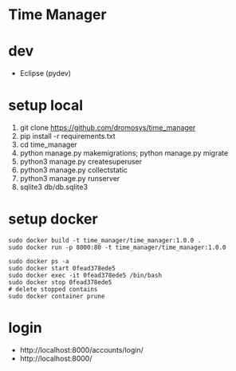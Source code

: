 # Time Manager

# dev
 * Eclipse (pydev)

# setup local
 1. git clone https://github.com/dromosys/time_manager
 1. pip install -r requirements.txt
 1. cd time_manager
 1. python manage.py makemigrations; python manage.py migrate
 1. python3 manage.py createsuperuser
 1. python3 manage.py collectstatic
 1. python3 manage.py runserver
 1. sqlite3 db/db.sqlite3
 
 # setup docker
```
sudo docker build -t time_manager/time_manager:1.0.0 .
sudo docker run -p 8000:80 -t time_manager/time_manager:1.0.0

sudo docker ps -a
sudo docker start 0fead378ede5
sudo docker exec -it 0fead378ede5 /bin/bash
sudo docker stop 0fead378ede5
# delete stopped contains
sudo docker container prune

```
# login
  * http://localhost:8000/accounts/login/
  * http://localhost:8000/
